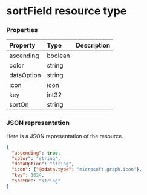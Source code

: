 # sortField resource type




### Properties
| Property	   | Type	|Description|
|:---------------|:--------|:----------|
|ascending|boolean||
|color|string||
|dataOption|string||
|icon|[icon](icon.md)||
|key|int32||
|sortOn|string||

### JSON representation

Here is a JSON representation of the resource.

<!-- {
  "blockType": "resource",
  "optionalProperties": [

  ],
  "@odata.type": "microsoft.graph.sortField"
}-->

```json
{
  "ascending": true,
  "color": "string",
  "dataOption": "string",
  "icon": {"@odata.type": "microsoft.graph.icon"},
  "key": 1024,
  "sortOn": "string"
}

```

<!-- uuid: 8fcb5dbc-d5aa-4681-8e31-b001d5168d79
2015-10-25 14:57:30 UTC -->
<!-- {
  "type": "#page.annotation",
  "description": "sortField resource",
  "keywords": "",
  "section": "documentation",
  "tocPath": ""
}-->